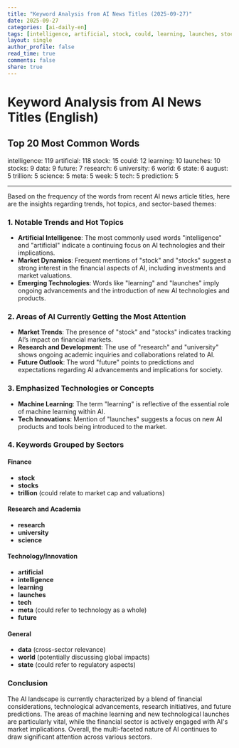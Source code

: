 ```yaml
---
title: "Keyword Analysis from AI News Titles (2025-09-27)"
date: 2025-09-27
categories: [ai-daily-en]
tags: [intelligence, artificial, stock, could, learning, launches, stocks, data, future, research, university, world, state, august, trillion, science, meta, week, tech, prediction]
layout: single
author_profile: false
read_time: true
comments: false
share: true
---
```


# Keyword Analysis from AI News Titles (English)

## Top 20 Most Common Words

intelligence: 119
artificial: 118
stock: 15
could: 12
learning: 10
launches: 10
stocks: 9
data: 9
future: 7
research: 6
university: 6
world: 6
state: 6
august: 5
trillion: 5
science: 5
meta: 5
week: 5
tech: 5
prediction: 5

---

Based on the frequency of the words from recent AI news article titles, here are the insights regarding trends, hot topics, and sector-based themes:

### 1. Notable Trends and Hot Topics
- **Artificial Intelligence**: The most commonly used words "intelligence" and "artificial" indicate a continuing focus on AI technologies and their implications.
- **Market Dynamics**: Frequent mentions of "stock" and "stocks" suggest a strong interest in the financial aspects of AI, including investments and market valuations.
- **Emerging Technologies**: Words like "learning" and "launches" imply ongoing advancements and the introduction of new AI technologies and products.

### 2. Areas of AI Currently Getting the Most Attention
- **Market Trends**: The presence of "stock" and "stocks" indicates tracking AI’s impact on financial markets.
- **Research and Development**: The use of "research" and "university" shows ongoing academic inquiries and collaborations related to AI.
- **Future Outlook**: The word "future" points to predictions and expectations regarding AI advancements and implications for society.

### 3. Emphasized Technologies or Concepts
- **Machine Learning**: The term "learning" is reflective of the essential role of machine learning within AI.
- **Tech Innovations**: Mention of "launches" suggests a focus on new AI products and tools being introduced to the market.
  
### 4. Keywords Grouped by Sectors

#### Finance
- **stock**
- **stocks**
- **trillion** (could relate to market cap and valuations)

#### Research and Academia
- **research**
- **university**
- **science**

#### Technology/Innovation
- **artificial**
- **intelligence**
- **learning**
- **launches**
- **tech**
- **meta** (could refer to technology as a whole)
- **future**

#### General
- **data** (cross-sector relevance)
- **world** (potentially discussing global impacts)
- **state** (could refer to regulatory aspects)

### Conclusion
The AI landscape is currently characterized by a blend of financial considerations, technological advancements, research initiatives, and future predictions. The areas of machine learning and new technological launches are particularly vital, while the financial sector is actively engaged with AI's market implications. Overall, the multi-faceted nature of AI continues to draw significant attention across various sectors.
